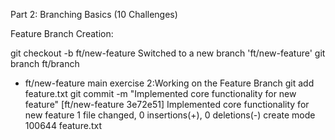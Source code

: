 Part 2: Branching Basics (10 Challenges)

Feature Branch Creation:

git checkout -b ft/new-feature
Switched to a new branch 'ft/new-feature'
 git branch
  ft/branch
* ft/new-feature
  main
  exercise 2:Working on the Feature Branch
             git add feature.txt
              git commit -m "Implemented core functionality for new feature"
[ft/new-feature 3e72e51] Implemented core functionality for new feature
 1 file changed, 0 insertions(+), 0 deletions(-)
 create mode 100644 feature.txt
